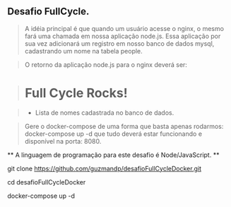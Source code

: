 ## Desafio FullCycle.

>A idéia principal é que quando um usuário acesse o nginx, o mesmo fará uma chamada em nossa aplicação node.js. Essa aplicação por sua vez adicionará um registro em nosso banco de dados mysql, cadastrando um nome na tabela people.

>O retorno da aplicação node.js para o nginx deverá ser:

><h1>Full Cycle Rocks!</h1>

>- Lista de nomes cadastrada no banco de dados.

>Gere o docker-compose de uma forma que basta apenas rodarmos: docker-compose up -d que tudo deverá estar funcionando e disponível na porta: 8080.

** A linguagem de programação para este desafio é Node/JavaScript. **

git clone https://github.com/guzmandp/desafioFullCycleDocker.git

cd desafioFullCycleDocker

docker-compose up -d
